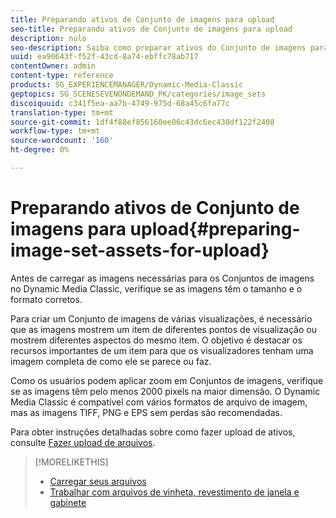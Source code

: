 ```yaml
---
title: Preparando ativos de Conjunto de imagens para upload
seo-title: Preparando ativos de Conjunto de imagens para upload
description: nulo
seo-description: Saiba como preparar ativos do Conjunto de imagens para upload.
uuid: ea90643f-f52f-43cd-8a74-ebffc78ab717
contentOwner: admin
content-type: reference
products: SG_EXPERIENCEMANAGER/Dynamic-Media-Classic
geptopics: SG_SCENESEVENONDEMAND_PK/categories/image_sets
discoiquuid: c341f5ea-aa7b-4749-975d-68a45c6fa77c
translation-type: tm+mt
source-git-commit: 1df4f88ef856160ee06c43dc6ec430df122f2408
workflow-type: tm+mt
source-wordcount: '160'
ht-degree: 0%

---
```



# Preparando ativos de Conjunto de imagens para upload{#preparing-image-set-assets-for-upload}

Antes de carregar as imagens necessárias para os Conjuntos de imagens no Dynamic Media Classic, verifique se as imagens têm o tamanho e o formato corretos.

Para criar um Conjunto de imagens de várias visualizações, é necessário que as imagens mostrem um item de diferentes pontos de visualização ou mostrem diferentes aspectos do mesmo item. O objetivo é destacar os recursos importantes de um item para que os visualizadores tenham uma imagem completa de como ele se parece ou faz.

Como os usuários podem aplicar zoom em Conjuntos de imagens, verifique se as imagens têm pelo menos 2000 pixels na maior dimensão. O Dynamic Media Classic é compatível com vários formatos de arquivo de imagem, mas as imagens TIFF, PNG e EPS sem perdas são recomendadas.

Para obter instruções detalhadas sobre como fazer upload de ativos, consulte [Fazer upload de arquivos](uploading-files.md#uploading_files).

>[!MORELIKETHIS]
>
>* [Carregar seus arquivos](uploading-files.md#uploading_your_files)
>* [Trabalhar com arquivos de vinheta, revestimento de janela e gabinete](vignette-window-covering-cabinet-files.md#working_with_vignette_window_covering_and_cabinet_files)

